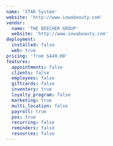 ```yaml
---
name: 'STAR System'
website: 'http://www.iowabeauty.com'
vendor:
  name: 'THE BEECHER GROUP'
  website: 'http://www.iowabeauty.com'
deployment:
  installed: false
  web: true
pricing: 'from $449.00'
features:
  appointments: false
  clients: false
  employees: false
  giftcards: false
  inventory: true
  loyalty_program: false
  marketing: true
  multi_location: false
  payroll: true
  pos: true
  recurring: false
  reminders: false
  resources: false
---
```

